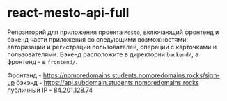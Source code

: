 # react-mesto-api-full
Репозиторий для приложения проекта `Mesto`, включающий фронтенд и бэкенд части приложения со следующими возможностями: авторизации и регистрации пользователей, операции с карточками и пользователями. Бэкенд расположите в директории `backend/`, а фронтенд - в `frontend/`. 
  
Фронтэнд - https://nomoredomains.students.nomoredomains.rocks/sign-up
бэкэнд - https://api.subdomain.students.nomoredomains.rocks
публичный IP - 84.201.128.74